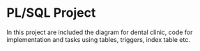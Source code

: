 # PL/SQL Project
In this project are included the diagram for dental clinic, code for implementation and tasks using tables, triggers, index table etc.
